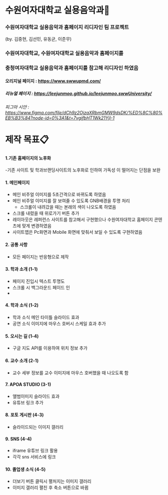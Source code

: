 # 수원여자대학교 실용음악과🎤

### 수원여자대학교 실용음악과 홈페이지 리디자인 팀 프로젝트
(by. 김중현, 김선민, 유동균, 이준무)
### 수원여자대학교, 수원여자대학교 실용음악과 홈페이지를
### 충청여자대학교 실용음악과 홈페이지를 참고해 리디자인 하였음
#### 오리지널 페이지 : https://www.swwupmd.com/
##### 리뉴얼 페이지 : https://leejunmoo.github.io/leejunmoo.swwUniversity/
###### 피그마 시안 : https://www.figma.com/file/dCh9z2OjzaXRbmGMW9dsDK/%ED%8C%80%EB%B3%84?node-id=0%3A1&t=7vgifbHT1Wk21YjI-1

# 제작 목표📋
#### 1.기존 홈페이지의 노후화<br>
   -기존 사이트 및 학과브랜딩사이트의 노후화로 인하여 가독성 이 떨어지는 단점을 보완
   







#### 1. 메인페이지
 + 메인 비주얼 이미지를 5초간격으로 바뀌도록 하였음
 + 메인 비주얼 이미지를 잘 보여줄 수 있도록 GNB배경을 투명 처리
    + 스크롤이 내려갔을 때는 본래의 색이 나오도록 하였음
 + 스크롤 내렸을 때 위로가기 버튼 추가
 + 레이아웃은 레퍼런스 사이트를 참고해서 구현했으나 수원여자대학교 홈페이지 콘텐츠에 맞게 변경하였음
 + 사이트맵은 Pc화면과 Mobile 화면에 맞춰서 보일 수 있도록 구현하였음
 
#### 2. 공통 사항
  + 모든 페이지는 반응형으로 제작
  
#### 3. 학과 소개 (1-1)
  + 페이지 진입시 텍스트 투명도
  + 스크롤 시 백그라운드 페이드 인
  +
#### 4. 학과 소식 (1-2)
  + 학과 소식 메인 타이틀 슬라이드 효과
  + 공연 소식 이미지에 마우스 호버시 스케일 효과 추가
  
#### 5. 오시는 길 (1-4)
  + 구글 지도 API를 이용하여 위치 정보 추가

#### 6. 교수 소개 (2-1)
  + 교수 세부 정보를 교수 이미지에 마우스 호버했을 때 나오도록 함

#### 7. APOA STUDIO (3-1)
  + 앨범이미지 슬라이드 효과
  + 유튜브 링크 추가
  
#### 8. 포토 게시판 (4-3)
  + 슬라이드되는 이미지 갤러리

#### 9. SNS (4-4)
  + iframe 유튜브 링크 활용
  + 각각 sns 서비스에 링크

#### 10. 졸업생 소식 (4-5)
  + 더보기 버튼 클릭시 펼처지는 이미지 갤러리
  + 이미지 갤러리 펼친 후 축소 버튼으로 바뀜
